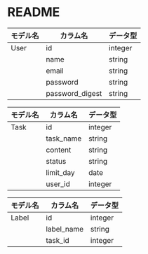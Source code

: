 # README
モデル名 |カラム名         |データ型 |
|---------|----------------|---------|
|User     |id              |integer  |
|         |name            |string   |
|         |email           |string   |
|         |password        |string   |
|         |password_digest |string  |



|モデル名 |カラム名  |データ型 |
|---------|----------|---------|
|Task     |id        |integer  |
|         |task_name |string   |
|         |content   |string   |
|         |status    |string   |
|         |limit_day |date     |
|         |user_id   |integer  |


モデル名 |カラム名    |データ型 |
|---------|-----------|---------|
|Label    |id         |integer  |
|         |label_name |string   |
|         |task_id    |integer  |

